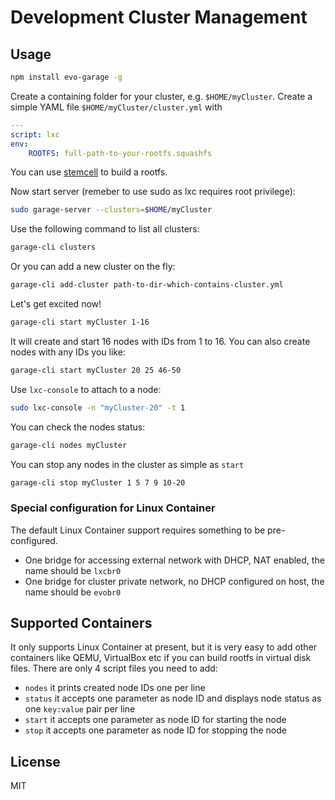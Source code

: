 # Development Cluster Management

## Usage

```bash
npm install evo-garage -g
```

Create a containing folder for your cluster, e.g. `$HOME/myCluster`. 
Create a simple YAML file `$HOME/myCluster/cluster.yml` with

```yaml
---
script: lxc
env:
    ROOTFS: full-path-to-your-rootfs.squashfs
```

You can use [stemcell](https://github.com/evo-cloud/stemcell) to build a rootfs.

Now start server (remeber to use sudo as lxc requires root privilege):

```bash
sudo garage-server --clusters=$HOME/myCluster
```

Use the following command to list all clusters:

```bash
garage-cli clusters
```

Or you can add a new cluster on the fly:

```bash
garage-cli add-cluster path-to-dir-which-contains-cluster.yml
```

Let's get excited now!

```bash
garage-cli start myCluster 1-16
```

It will create and start 16 nodes with IDs from 1 to 16.
You can also create nodes with any IDs you like:

```bash
garage-cli start myCluster 20 25 46-50
```

Use `lxc-console` to attach to a node:

```bash
sudo lxc-console -n "myCluster-20" -t 1
```

You can check the nodes status:

```bash
garage-cli nodes myCluster
```

You can stop any nodes in the cluster as simple as `start`

```bash
garage-cli stop myCluster 1 5 7 9 10-20
```

### Special configuration for Linux Container

The default Linux Container support requires something to be pre-configured.

- One bridge for accessing external network with DHCP, NAT enabled, the name should be `lxcbr0`
- One bridge for cluster private network, no DHCP configured on host, the name should be `evobr0`

## Supported Containers

It only supports Linux Container at present, 
but it is very easy to add other containers like QEMU, 
VirtualBox etc if you can build rootfs in virtual disk files.
There are only 4 script files you need to add:

- `nodes`  it prints created node IDs one per line
- `status` it accepts one parameter as node ID and displays node status as one `key:value` pair per line
- `start`  it accepts one parameter as node ID for starting the node
- `stop`   it accepts one parameter as node ID for stopping the node

## License

MIT
